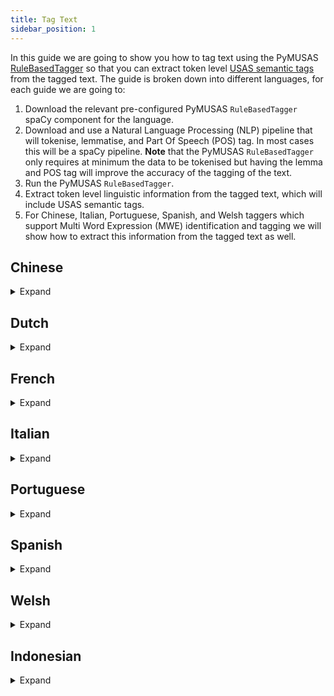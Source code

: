 ```yaml
---
title: Tag Text
sidebar_position: 1
---
```


In this guide we are going to show you how to tag text using the PyMUSAS [RuleBasedTagger](/api/spacy_api/taggers/rule_based#rulebasedtagger) so that you can extract token level [USAS semantic tags](https://ucrel.lancs.ac.uk/usas/) from the tagged text. The guide is broken down into different languages, for each guide we are going to: 

1. Download the relevant pre-configured PyMUSAS `RuleBasedTagger` spaCy component for the language.
2. Download and use a Natural Language Processing (NLP) pipeline that will tokenise, lemmatise, and Part Of Speech (POS) tag. In most cases this will be a spaCy pipeline. **Note** that the PyMUSAS `RuleBasedTagger` only requires at minimum the data to be tokenised but having the lemma and POS tag will improve the accuracy of the tagging of the text.
3. Run the PyMUSAS `RuleBasedTagger`.
4. Extract token level linguistic information from the tagged text, which will include USAS semantic tags.
5. For Chinese, Italian, Portuguese, Spanish, and Welsh taggers which support Multi Word Expression (MWE) identification and tagging we will show how to extract this information from the tagged text as well.


## Chinese
<details>
<summary>Expand</summary>

First download both the [Chinese PyMUSAS `RuleBasedTagger` spaCy component](https://github.com/UCREL/pymusas-models/releases/tag/cmn_dual_upos2usas_contextual-0.3.0) and the [small Chinese spaCy model](https://spacy.io/models/zh):

``` bash
pip install https://github.com/UCREL/pymusas-models/releases/download/cmn_dual_upos2usas_contextual-0.3.0/cmn_dual_upos2usas_contextual-0.3.0-py3-none-any.whl
python -m spacy download zh_core_web_sm
```

Then create the tagger, in a Python script:

:::note
Currently there is no lemmatisation component in the spaCy pipeline for Chinese.
:::

``` python
import spacy

# We exclude the following components as we do not need them. 
nlp = spacy.load('zh_core_web_sm', exclude=['parser', 'ner'])
# Load the Chinese PyMUSAS rule based tagger in a seperate spaCy pipeline
chinese_tagger_pipeline = spacy.load('cmn_dual_upos2usas_contextual')
# Adds the Chinese PyMUSAS rule based tagger to the main spaCy pipeline
nlp.add_pipe('pymusas_rule_based_tagger', source=chinese_tagger_pipeline)
```

The tagger is now setup for tagging text through the spaCy pipeline like so (this example follows on from the last). The example text is taken from the Chinese Wikipedia page on the topic of [`The Nile River`](https://zh.wikipedia.org/wiki/%E5%B0%BC%E7%BD%97%E6%B2%B3):

``` python
text = "尼罗河 是一条流經非洲東部與北部的河流，與中非地區的剛果河、非洲南部的赞比西河以及西非地区的尼日尔河並列非洲最大的四個河流系統。"

output_doc = nlp(text)

print(f'Text\tPOS\tUSAS Tags')
for token in output_doc:
    print(f'{token.text}\t{token.pos_}\t{token._.pymusas_tags}')
```

<details>
<summary>Output:</summary>

``` tsv
Text    POS     USAS Tags
尼罗河     PROPN   ['Z2']
是       VERB    ['A3', 'Z5']
一       NUM     ['N1']
条       NUM     ['G2.1/P1', 'S7.4-', 'A1.7+', 'S8-']
流經      ADJ     ['Z99']
非洲      PROPN   ['Z2']
東部      NOUN    ['Z99']
與北部     PROPN   ['Z99']
的       PART    ['Z5']
河流      NOUN    ['W3/M4', 'N5+']
，       PUNCT   ['PUNCT']
與       VERB    ['Z99']
中非      PROPN   ['Z99']
地區      NOUN    ['Z99']
的       PART    ['Z5']
剛果河     PROPN   ['Z99']
、       PUNCT   ['PUNCT']
非洲      PROPN   ['Z2']
南部      NOUN    ['M6']
的       PART    ['Z5']
赞比西河    NOUN    ['Z99']
以及      CCONJ   ['N5++', 'N5.2+', 'A13.3', 'Z5']
西非      PROPN   ['Z99']
地区      NOUN    ['A1.1.1', 'B3/X1', 'G1.1c', 'W3', 'F4/M7', 'K2', 'M7', 'A4.1', 'N3.6', 'B1', 'T1.1', 'O4.4', 'N5.1-', 'S5+c', 'B3', 'Y1', 'C1/H1@']
的       PART    ['Z5']
尼日尔河    NOUN    ['Z99']
並列      VERB    ['Z99']
非洲      PROPN   ['Z2']
最       ADV     ['A11.1+', 'N5+++', 'N3.2+++', 'A11.1+++', 'N5.1+', 'O2/M4', 'O3']
大       VERB    ['A11.1+', 'N5+++', 'N3.2+++', 'A11.1+++', 'N5.1+', 'O2/M4', 'O3']
的       PART    ['Z5']
四       NUM     ['N1']
個       NUM     ['N1']
河流      NOUN    ['W3/M4', 'N5+']
系統      NOUN    ['Z99']
。       PUNCT   ['PUNCT']
```

</details>

For Chinese the tagger also identifies and tags Multi Word Expressions (MWE), to find these MWE's you can run the following:

``` python
print(f'Text\tPOS\tMWE start and end index\tUSAS Tags')
for token in output_doc:
    start, end = token._.pymusas_mwe_indexes[0]
    if (end - start) > 1:
        print(f'{token.text}\t{token.pos_}\t{(start, end)}\t{token._.pymusas_tags}')
```

Which will output the following:

``` tsv
Text    POS    MWE start and end index    USAS Tags
最       ADV    (28, 30)                   ['A11.1+', 'N5+++', 'N3.2+++', 'A11.1+++', 'N5.1+', 'O2/M4', 'O3']
大       VERB   (28, 30)                   ['A11.1+', 'N5+++', 'N3.2+++', 'A11.1+++', 'N5.1+', 'O2/M4', 'O3']
```


</details>

## Dutch

<details>
<summary>Expand</summary>

First download both the [Dutch PyMUSAS `RuleBasedTagger` spaCy component](https://github.com/UCREL/pymusas-models/releases/tag/nl_single_upos2usas_contextual-0.3.0) and the [small Dutch spaCy model](https://spacy.io/models/nl):

``` bash
pip install https://github.com/UCREL/pymusas-models/releases/download/nl_single_upos2usas_contextual-0.3.0/nl_single_upos2usas_contextual-0.3.0-py3-none-any.whl
python -m spacy download nl_core_news_sm
```

Then create the tagger, in a Python script:

``` python
import spacy

# We exclude the following components as we do not need them. 
nlp = spacy.load('nl_core_news_sm', exclude=['parser', 'ner', 'tagger'])
# Load the Dutch PyMUSAS rule based tagger in a separate spaCy pipeline
dutch_tagger_pipeline = spacy.load('nl_single_upos2usas_contextual')
# Adds the Dutch PyMUSAS rule based tagger to the main spaCy pipeline
nlp.add_pipe('pymusas_rule_based_tagger', source=dutch_tagger_pipeline)
```

The tagger is now setup for tagging text through the spaCy pipeline like so (this example follows on from the last). The example text is taken from the Dutch Wikipedia page on the topic of [`The Nile River`](https://nl.wikipedia.org/wiki/Nijl):

``` python
text = "De Nijl is met een lengte van 5499 tot 6695 km de langste of de op een na langste rivier van de wereld."

output_doc = nlp(text)

print(f'Text\tLemma\tPOS\tUSAS Tags')
for token in output_doc:
    print(f'{token.text}\t{token.lemma_}\t{token.pos_}\t{token._.pymusas_tags}')
```

<details>

<summary>Output:</summary>

``` tsv
Text    Lemma   POS     USAS Tags
De      de      DET     ['Z5']
Nijl    nijl    PROPN   ['Z99']
is      is      AUX     ['Z99']
met     met     ADP     ['Z5']
een     een     DET     ['Z5']
lengte  lengte  NOUN    ['N3.7', 'T1.3', 'M4']
van     van     ADP     ['Z5']
5499    5499    NUM     ['N1']
tot     tot     ADP     ['Z99']
6695    6695    NUM     ['N1']
km      km      SYM     ['Z99']
de      de      DET     ['Z5']
langste lang    ADJ     ['N3.7+', 'T1.3+', 'N3.3+', 'N3.2+', 'X7+']
of      of      CCONJ   ['Z5']
de      de      DET     ['Z5']
op      op      ADP     ['A5.1+', 'G2.2+', 'A1.1.1', 'M6', 'Z5']
een     e       NUM     ['N1', 'T3', 'T1.2', 'Z8']
na      na      ADP     ['N4', 'Z5']
langste lang    ADJ     ['N3.7+', 'T1.3+', 'N3.3+', 'N3.2+', 'X7+']
rivier  rivier  NOUN    ['W3/M4', 'N5+']
van     van     ADP     ['Z5']
de      de      DET     ['Z5']
wereld  wereld  NOUN    ['W1', 'S5+c', 'A4.1', 'N5+']
.       .       PUNCT   ['PUNCT']
```
</details>

</details>

## French

<details>
<summary>Expand</summary>

First download both the [French PyMUSAS `RuleBasedTagger` spaCy component](https://github.com/UCREL/pymusas-models/releases/tag/fr_single_upos2usas_contextual-0.3.0) and the [small French spaCy model](https://spacy.io/models/fr):

``` bash
pip install https://github.com/UCREL/pymusas-models/releases/download/fr_single_upos2usas_contextual-0.3.0/fr_single_upos2usas_contextual-0.3.0-py3-none-any.whl
python -m spacy download fr_core_news_sm
```

Then create the tagger, in a Python script:

``` python
import spacy

# We exclude the following components as we do not need them. 
nlp = spacy.load('fr_core_news_sm', exclude=['parser', 'ner'])
# Load the French PyMUSAS rule based tagger in a separate spaCy pipeline
french_tagger_pipeline = spacy.load('fr_single_upos2usas_contextual')
# Adds the French PyMUSAS rule based tagger to the main spaCy pipeline
nlp.add_pipe('pymusas_rule_based_tagger', source=french_tagger_pipeline)
```

The tagger is now setup for tagging text through the spaCy pipeline like so (this example follows on from the last). The example text is taken from the French Wikipedia page on the topic of [`The Nile River`](https://fr.wikipedia.org/wiki/Nil):

``` python
text = "Le Nil est un fleuve d'Afrique. Avec une longueur d'environ 6 700 km, c'est avec le fleuve Amazone, le plus long fleuve du monde."

output_doc = nlp(text)

print(f'Text\tLemma\tPOS\tUSAS Tags')
for token in output_doc:
    print(f'{token.text}\t{token.lemma_}\t{token.pos_}\t{token._.pymusas_tags}')
```

<details>

<summary>Output:</summary>

``` tsv
Text      Lemma     POS       USAS Tags
Le        le        DET       ['Z5']
Nil       Nil       PROPN     ['Z99']
est       être      AUX       ['M6']
un        un        DET       ['Z5']
fleuve    fleuve    NOUN      ['W3/M4', 'N5+']
d'        de        ADP       ['Z5']
Afrique   Afrique   PROPN     ['Z99']
.         .         PUNCT     ['PUNCT']
Avec      avec      ADP       ['Z5']
une       un        DET       ['Z5']
longueur  longueur  NOUN      ['N3.7', 'T1.3', 'M4']
d'        de        ADP       ['Z5']
environ   environ   ADV       ['Z5']
6         6         DET       ['Z99']
700       700       NUM       ['N1']
km        kilomètre NOUN      ['N3.3', 'N3.7']
,         ,         PUNCT     ['PUNCT']
c'        ce        PRON      ['Z8']
est       être      VERB      ['M6']
avec      avec      ADP       ['Z5']
le        le        DET       ['Z5']
fleuve    fleuve    NOUN      ['W3/M4', 'N5+']
Amazone   amazone   NOUN      ['Z99']
,         ,         PUNCT     ['PUNCT']
le        le        DET       ['Z5']
plus      plus      ADV       ['Z5']
long      long      ADJ       ['Z99']
fleuve    fleuve    NOUN      ['W3/M4', 'N5+']
du        de        ADP       ['Z5']
monde     monde     NOUN      ['Z99']
.         .         PUNCT     ['PUNCT']
```

</details>

</details>

## Italian

<details>
<summary>Expand</summary>

First download both the [Italian PyMUSAS `RuleBasedTagger` spaCy component](https://github.com/UCREL/pymusas-models/releases/tag/it_dual_upos2usas_contextual-0.3.0) and the [small Italian spaCy model](https://spacy.io/models/it):

``` bash
pip install https://github.com/UCREL/pymusas-models/releases/download/it_dual_upos2usas_contextual-0.3.0/it_dual_upos2usas_contextual-0.3.0-py3-none-any.whl
python -m spacy download it_core_news_sm
```

Then create the tagger, in a Python script:

``` python
import spacy

# We exclude the following components as we do not need them. 
nlp = spacy.load('it_core_news_sm', exclude=['parser', 'ner', 'tagger'])
# Load the Italian PyMUSAS rule based tagger in a separate spaCy pipeline
italian_tagger_pipeline = spacy.load('it_dual_upos2usas_contextual')
# Adds the Italian PyMUSAS rule based tagger to the main spaCy pipeline
nlp.add_pipe('pymusas_rule_based_tagger', source=italian_tagger_pipeline)
```

The tagger is now setup for tagging text through the spaCy pipeline like so (this example follows on from the last). The example text is taken from the Italian Wikipedia page on the topic of [`The Nile River`](https://it.wikipedia.org/wiki/Nilo):

``` python
text = "Il Nilo è un fiume africano lungo 6.852 km che attraversa otto stati dell'Africa. Tradizionalmente considerato il fiume più lungo del mondo, contende il primato della lunghezza al Rio delle Amazzoni."

output_doc = nlp(text)

print(f'Text\tLemma\tPOS\tUSAS Tags')
for token in output_doc:
    print(f'{token.text}\t{token.lemma_}\t{token.pos_}\t{token._.pymusas_tags}')
```

<details>

<summary>Output:</summary>

``` tsv
Text              Lemma             POS     USAS Tags
Il                il                DET     ['Z5']
Nilo              nilo              PROPN   ['Z99']
è                 essere            AUX     ['A5.1', 'S7.1++', 'X3.2', 'Q2.2', 'A8', 'N3.1%']
un                uno               DET     ['Z5']
fiume             fiume             NOUN    ['W3']
africano          africano          ADJ     ['Z2']
lungo             lungo             ADP     ['Z5']
6.852             6.852             NUM     ['N1']
km                km                NOUN    ['N3.3']
che               che               PRON    ['Z8']
attraversa        attraversare      VERB    ['M1', 'M6', 'S8-', 'A1.8+', 'A6.3+', 'F4/L2', 'O4.4', 'Q1.2', 'E3-', 'S1.1.1', 'S9@']
otto              otto              NUM     ['N1']
stati             stato             NOUN    ['G2.1/H1', 'B2', 'A3']
dell'             dell'             ADP     ['Z99']
Africa            Africa            PROPN   ['Z2']
.                 .                 PUNCT   ['PUNCT']
Tradizionalmente  tradizionalmente  ADV     ['Z99']
considerato       considerare       VERB    ['A5.1', 'N2', 'A11.1+', 'Q2.2', 'S1.1.1', 'Q1.3', 'S9%', 'X2.1', 'X2.4', 'X6']
il                il                DET     ['Z5']
fiume             fiume             NOUN    ['W3']
più               molto             ADV     ['N3.3+', 'A13.3']
lungo             lungo             ADJ     ['N3.3+', 'A13.3']
del               del               ADP     ['Z5']
mondo             mondo             NOUN    ['W1']
,                 ,                 PUNCT   ['PUNCT']
contende          contendere        VERB    ['S7.3']
il                il                DET     ['Z5']
primato           primato           NOUN    ['A5.1+++', 'A11.1+']
della             della             ADP     ['Z99']
lunghezza         lunghezza         NOUN    ['N3.7', 'T1.3', 'M4']
al                al                ADP     ['Z5']
Rio               Rio               PROPN   ['Z2']
delle             della             ADP     ['Z5']
Amazzoni          amazzoni          PROPN   ['Z99']
.                 .                 PUNCT   ['PUNCT']
```

</details>

For Italian the tagger also identifies and tags Multi Word Expressions (MWE), to find these MWE's you can run the following:

``` python
print(f'Text\tPOS\tMWE start and end index\tUSAS Tags')

for token in output_doc:
    start, end = token._.pymusas_mwe_indexes[0]
    if (end - start) > 1:
        print(f'{token.text}\t{token.pos_}\t{(start, end)}\t{token._.pymusas_tags}')
```

Which will output the following:

``` tsv
Text    POS     MWE start and end index    USAS Tags
più     ADV     (20, 22)                   ['N3.3+', 'A13.3']
lungo   ADJ     (20, 22)                   ['N3.3+', 'A13.3']
```

</details>

## Portuguese

<details>
<summary>Expand</summary>

First download both the [Portuguese PyMUSAS `RuleBasedTagger` spaCy component](https://github.com/UCREL/pymusas-models/releases/tag/pt_dual_upos2usas_contextual-0.3.0) and the [small Portuguese spaCy model](https://spacy.io/models/pt):

``` bash
pip install https://github.com/UCREL/pymusas-models/releases/download/pt_dual_upos2usas_contextual-0.3.0/pt_dual_upos2usas_contextual-0.3.0-py3-none-any.whl
python -m spacy download pt_core_news_sm
```

Then create the tagger, in a Python script:

``` python
import spacy

# We exclude the following components as we do not need them. 
nlp = spacy.load('pt_core_news_sm', exclude=['parser', 'ner'])
# Load the Portuguese PyMUSAS rule based tagger in a separate spaCy pipeline
portuguese_tagger_pipeline = spacy.load('pt_dual_upos2usas_contextual')
# Adds the Portuguese PyMUSAS rule based tagger to the main spaCy pipeline
nlp.add_pipe('pymusas_rule_based_tagger', source=portuguese_tagger_pipeline)
```

The tagger is now setup for tagging text through the spaCy pipeline like so (this example follows on from the last). The example text is taken from the Portuguese Wikipedia page on the topic of [`The Nile River`](https://pt.wikipedia.org/wiki/Rio_Nilo):

``` python
text = "Todos estes estudos levam a que o comprimento de ambos os rios permaneça em aberto, continuando por isso o debate e como tal, continuando-se a considerar o Nilo como o rio mais longo."

output_doc = nlp(text)

print(f'Text\tLemma\tPOS\tUSAS Tags')
for token in output_doc:
    print(f'{token.text}\t{token.lemma_}\t{token.pos_}\t{token._.pymusas_tags}')
```

<details>

<summary>Output:</summary>

``` tsv
Text            Lemma           POS     USAS Tags
Todos           Todos           DET     ['Z8/N5.1+c']
estes           este            DET     ['Z5', 'Z8']
estudos         estudo          NOUN    ['P1', 'X2.4', 'H2', 'Q1.2', 'C1']
levam           levar           VERB    ['A9+', 'T1.3', 'C1', 'A1.1.1', 'M2', 'S7.1-', 'A2.1+', 'X2.4', 'S6+', 'S7.4+', 'N3', 'A2.1+', 'P1', 'M1', 'X2.5+', 'F1@', 'F2@', 'Q1.2@', 'B3@']
a               o               SCONJ   ['M6', 'Z5']
que             que             SCONJ   ['A13.3', 'A6.1+', 'Z5', 'Z8']
o               o               DET     ['Z5']
comprimento     comprimento     NOUN    ['N3.7', 'T1.3', 'M4']
de              de              ADP     ['Z5']
ambos           ambos           DET     ['N5']
os              o               DET     ['Z5']
rios            rio             NOUN    ['W3/M4', 'N5+']
permaneça       permanecer      VERB    ['T2++', 'M8', 'N5.2+']
em              em              SCONJ   ['A5.1+', 'G2.2+', 'A1.1.1', 'M6', 'O4.2+', 'Z5']
aberto          aberto          VERB    ['A10+', 'T2+']
,               ,               PUNCT   ['PUNCT']
continuando     continuar       VERB    ['Z99']
por             por             ADP     ['N4', 'Z5', 'T1.2']
isso            isso            PRON    ['N4', 'Z5', 'T1.2']
o               o               DET     ['Z5']
debate          debater         NOUN    ['Q2.1', 'Q2.1/A6.1-', 'Q2.1/E3-', 'Q2.2']
e               e               CCONJ   ['Z5']
como            comer           ADP     ['Z5']
tal             tal             PRON    ['Z5']
,               ,               PUNCT   ['PUNCT']
continuando-se  continuando-se  VERB    ['Z99']
a               o               SCONJ   ['M6', 'Z5']
considerar      considerar      VERB    ['Z99']
o               o               DET     ['Z5']
Nilo            Nilo            PROPN   ['Z2']
como            comer           ADP     ['Z5']
o               o               DET     ['Z5']
rio             rir             NOUN    ['W3/M4', 'N5+']
mais            mais            ADV     ['T1.3++', 'N3.7++', 'N3.3++', 'N3.2++']
longo           longo           ADJ     ['T1.3++', 'N3.7++', 'N3.3++', 'N3.2++']
.               .               PUNCT   ['PUNCT']
```
</details>

For Portuguese the tagger also identifies and tags Multi Word Expressions (MWE), to find these MWE's you can run the following:

``` python
print(f'Text\tPOS\tMWE start and end index\tUSAS Tags')

for token in output_doc:
    start, end = token._.pymusas_mwe_indexes[0]
    if (end - start) > 1:
        print(f'{token.text}\t{token.pos_}\t{(start, end)}\t{token._.pymusas_tags}')
```

Which will output the following:

``` tsv
Text    POS     MWE start and end index    USAS Tags
por     ADP     (17, 19)                   ['N4', 'Z5', 'T1.2']
isso    PRON    (17, 19)                   ['N4', 'Z5', 'T1.2']
mais    ADV     (33, 35)                   ['T1.3++', 'N3.7++', 'N3.3++', 'N3.2++']
longo   ADJ     (33, 35)                   ['T1.3++', 'N3.7++', 'N3.3++', 'N3.2++']
```


</details>

## Spanish

<details>
<summary>Expand</summary>

First download both the [Spanish PyMUSAS `RuleBasedTagger` spaCy component](https://github.com/UCREL/pymusas-models/releases/tag/es_dual_upos2usas_contextual-0.3.0) and the [small Spanish spaCy model](https://spacy.io/models/es):

``` bash
pip install https://github.com/UCREL/pymusas-models/releases/download/es_dual_upos2usas_contextual-0.3.0/es_dual_upos2usas_contextual-0.3.0-py3-none-any.whl
python -m spacy download es_core_news_sm
```

Then create the tagger, in a Python script:

``` python
import spacy

# We exclude the following components as we do not need them. 
nlp = spacy.load('es_core_news_sm', exclude=['parser', 'ner'])
# Load the Spanish PyMUSAS rule based tagger in a separate spaCy pipeline
spanish_tagger_pipeline = spacy.load('es_dual_upos2usas_contextual')
# Adds the Spanish PyMUSAS rule based tagger to the main spaCy pipeline
nlp.add_pipe('pymusas_rule_based_tagger', source=spanish_tagger_pipeline)
```

The tagger is now setup for tagging text through the spaCy pipeline like so (this example follows on from the last). The example text is taken from the Spanish Wikipedia page on the topic of [`Países Bajos`](https://es.wikipedia.org/wiki/Pa%C3%ADses_Bajos):

``` python
text = "Los Países Bajos son un país soberano ubicado al noreste de la Europa continental y el país constituyente más grande de los cuatro que, junto con las islas de Aruba, Curazao y San Martín, forman el Reino de los Países Bajos."

output_doc = nlp(text)

print(f'Text\tLemma\tPOS\tUSAS Tags')
for token in output_doc:
    print(f'{token.text}\t{token.lemma_}\t{token.pos_}\t{token._.pymusas_tags}')
```

<details>

<summary>Output:</summary>

``` tsv
Text            Lemma           POS     USAS Tags
Los             el              DET     ['Z5']
Países          Países          PROPN   ['Z2']
Bajos           Bajos           PROPN   ['Z2']
son             ser             AUX     ['A3+', 'L1', 'Z5']
un              uno             DET     ['Z5', 'N1']
país            país            NOUN    ['G1.1c', 'W3', 'M7']
soberano        soberano        ADJ     ['Z99']
ubicado         ubicado         ADJ     ['Z99']
al              al              ADP     ['Z5']
noreste         noreste         NOUN    ['Z99']
de              de              ADP     ['Z5']
la              el              DET     ['Z5']
Europa          Europa          PROPN   ['Z2', 'S7', 'M7']
continental     continental     ADJ     ['Z99']
y               y               CCONJ   ['Z5', 'A1.8+']
el              el              DET     ['Z5']
país            país            NOUN    ['G1.1c', 'W3', 'M7']
constituyente   constituyente   ADJ     ['Z99']
más             más             ADV     ['A13.3', 'N6++', 'Z5']
grande          grande          ADJ     ['N3.1+/A6.1+/A13.2+', 'A5']
de              de              ADP     ['Z5']
los             el              DET     ['Z5']
cuatro          cuatro          NUM     ['N1']
que             que             PRON    ['Z5', 'Z8']
,               ,               PUNCT   ['PUNCT']
junto           junto           ADJ     ['A2.2', 'S5+', 'A1.8+']
con             con             ADP     ['Z5', 'A4.1']
las             el              DET     ['Z5']
islas           isla            NOUN    ['W3M7']
de              de              ADP     ['Z5']
Aruba           Aruba           PROPN   ['Z99']
,               ,               PUNCT   ['PUNCT']
Curazao         Curazao         PROPN   ['Z99']
y               y               CCONJ   ['Z5', 'A1.8+']
San             San             PROPN   ['S9', 'S2', 'A4.1']
Martín          Martín          PROPN   ['Z1', 'S2']
,               ,               PUNCT   ['PUNCT']
forman          formar          VERB    ['T2+', 'A2.1+', 'A1.8+', 'A3+', 'A1.1.1']
el              el              DET     ['Z5']
Reino           Reino           PROPN   ['M7']
de              de              ADP     ['Z5']
los             el              DET     ['Z5']
Países          Países          PROPN   ['Z2']
Bajos           Bajos           PROPN   ['Z2']
.               .               PUNCT   ['PUNCT']
```
</details>



For Spainsh the tagger also identifies and tags Multi Word Expressions (MWE), to find these MWE's you can run the following:

``` python
print(f'Text\tPOS\tMWE start and end index\tUSAS Tags')

for token in output_doc:
    start, end = token._.pymusas_mwe_indexes[0]
    if (end - start) > 1:
        print(f'{token.text}\t{token.pos_}\t{(start, end)}\t{token._.pymusas_tags}')
```

Which will output the following:

``` tsv
Text    POS     MWE start and end index    USAS Tags
Países  PROPN   (1, 3)                     ['Z2']
Bajos   PROPN   (1, 3)                     ['Z2']
Países  PROPN   (42, 44)                   ['Z2']
Bajos   PROPN   (42, 44)                   ['Z2']
```

</details>


## Welsh
<details>
<summary>Expand</summary>

In this example we will not be using spaCy for tokenisation, lemmatisation, and POS tagging, as we will be using the [CyTag toolkit](https://github.com/UCREL/CyTag) that has been wrapped in a docker container. Therefore, first you will need to [install docker](https://docs.docker.com/get-docker/).

We assume that you would like to tag the following text, of which this text is stored in the file named `welsh_text_example.txt`. The example text is taken from the Welsh Wikipedia page on the topic of [`Bank` as a financial institution.](https://cy.wikipedia.org/wiki/Banc) With an additional random sentence at the end to demonstrate the Multi Word Expression (MWE) identification and tagging attributes of the tagger.

``` txt title="welsh_text_example.txt"
Sefydliad cyllidol yw bancwr neu fanc sy'n actio fel asiant talu ar gyfer cwsmeriaid, ac yn rhoi benthyg ac yn benthyg arian. Yn rhai gwledydd, megis yr Almaen a Siapan, mae banciau'n brif berchenogion corfforaethau diwydiannol, tra mewn gwledydd eraill, megis yr Unol Daleithiau, mae banciau'n cael eu gwahardd rhag bod yn berchen ar gwmniau sydd ddim yn rhai cyllidol. Adran Iechyd Cymru.
```

First we will need to run the CyTag toolkit, more specifically we will run version 1 of the toolkit as we have a mapping from the POS tags produced in version 1 (the [basic CorCencC POS tagset](https://cytag.corcencc.org/tagset?lang=en)) to the POS tags that the USAS lexicon uses (the USAS core POS tagset) within the pre-configured Welsh PyMUSAS `RuleBasedTagger` tagger.

``` bash
cat welsh_text_example.txt | docker run -i --rm ghcr.io/ucrel/cytag:1.0.4 > welsh_text_example.tsv
```

We now have a `tsv` version of the file that has been tokenised, lemmatised, and POS tagged. The `welsh_text_example.tsv` file should contain the following (I have added column headers here to explain what each column represents, these headers should not be in your file, also note that the "Mutation" column is optional):

<details>
<summary>welsh_text_example.tsv:</summary>

``` tsv title="welsh_text_example.tsv"
Line Number	Token	Sentence Index, Token Index	Lemma	Basic POS	Enriched POS	Mutation
1	Sefydliad	1,1	sefydliad	E	Egu	
2	cyllidol	1,2	cyllidol	Ans	Anscadu	
3	yw	1,3	bod	B	Bpres3u	
4	bancwr	1,4	bancwr	E	Egu	
5	neu	1,5	neu	Cys	Cyscyd	
6	fanc	1,6	banc	E	Egu	+sm
7	sy	1,7	bod	B	Bpres3perth	
8	'n	1,8	yn	U	Uberf	
9	actio	1,9	actio	B	Be	
10	fel	1,10	fel	Cys	Cyscyd	
11	asiant	1,11	asiant | asio	E | B	Egu | Bpres3ll	
12	talu	1,12	talu	B	Be	
13	ar	1,13	ar	Ar	Arsym	
14	gyfer	1,14	cyfer	E	Egu	+sm
15	cwsmeriaid	1,15	cwsmer	E	Egll	
16	,	1,16	,	Atd	Atdcan	
17	ac	1,17	a	Cys	Cyscyd	
18	yn	1,18	yn	U	Uberf	
19	rhoi	1,19	rhoi	B	Be	
20	benthyg	1,20	benthyg	E	Egu	
21	ac	1,21	a	Cys	Cyscyd	
22	yn	1,22	yn	U	Uberf	
23	benthyg	1,23	benthyg	B	Be	
24	arian	1,24	arian	E	Egu	
25	.	1,25	.	Atd	Atdt	
26	Yn	2,1	yn	Ar	Arsym	
27	rhai	2,2	rhai	unk	unk	
28	gwledydd	2,3	gwlad	E	Ebll	
29	,	2,4	,	Atd	Atdcan	
30	megis	2,5	megis	Cys	Cyscyd	
31	yr	2,6	y	YFB	YFB	
32	Almaen	2,7	Almaen	E	Epb	
33	a	2,8	a	Cys	Cyscyd	
34	Siapan	2,9	Siapan	E	Epb	
35	,	2,10	,	Atd	Atdcan	
36	mae	2,11	bod	B	Bpres3u	
37	banciau	2,12	banc	E	Egll	
38	'n	2,13	yn	U	Utra	
39	brif	2,14	brif	unk	unk	
40	berchenogion	2,15	berchenogion	unk	unk	
41	corfforaethau	2,16	corfforaeth	E	Ebll	
42	diwydiannol	2,17	diwydiannol	Ans	Anscadu	
43	,	2,18	,	Atd	Atdcan	
44	tra	2,19	tra	Cys	Cyscyd	
45	mewn	2,20	mewn	Ar	Arsym	
46	gwledydd	2,21	gwlad	E	Ebll	
47	eraill	2,22	arall	Ans	Anscadu	
48	,	2,23	,	Atd	Atdcan	
49	megis	2,24	megis	Cys	Cyscyd	
50	yr	2,25	y	YFB	YFB	
51	Unol	2,26	unol	Ans	Anscadu	
52	Daleithiau	2,27	Daleithiau	E	Ep	
53	,	2,28	,	Atd	Atdcan	
54	mae	2,29	bod	B	Bpres3u	
55	banciau	2,30	banc	E	Egll	
56	'n	2,31	yn	U	Uberf	
57	cael	2,32	cael	B	Be	
58	eu	2,33	eu	Rha	Rhadib3ll	
59	gwahardd	2,34	gwahardd	B	Be	
60	rhag	2,35	rhag	Ar	Arsym	
61	bod	2,36	bod	B	Be	
62	yn	2,37	yn	U	Utra	
63	berchen	2,38	perchen	E	Egu	+sm
64	ar	2,39	ar	Ar	Arsym	
65	gwmniau	2,40	gwmniau	unk	unk	
66	sydd	2,41	bod	B	Bpres3perth	
67	ddim	2,42	dim	E	Egu	+sm
68	yn	2,43	yn	U	Utra	
69	rhai	2,44	rhai	unk	unk	
70	cyllidol	2,45	cyllidol	Ans	Anscadu	
71	.	2,46	.	Atd	Atdt	
72	Adran	3,1	adran	E	Ebu	
73	Iechyd	3,2	iechyd	E	Egu	
74	Cymru	3,3	Cymru	E	Epb	
75	.	3,4	.	Atd	Atdt
```

</details>

Now we have the token, lemma, and POS tag information we can run the [Welsh PyMUSAS `RuleBasedTagger`](https://github.com/UCREL/pymusas-models/releases/tag/cy_dual_basiccorcencc2usas_contextual-0.3.0), so first we will download it:

``` bash
pip install https://github.com/UCREL/pymusas-models/releases/download/cy_dual_basiccorcencc2usas_contextual-0.3.0/cy_dual_basiccorcencc2usas_contextual-0.3.0-py3-none-any.whl
```

Now we can run the tagger over the `tsv` data using the following Python script:

``` python
from pathlib import Path
from typing import List

import spacy
from spacy.tokens import Doc
from spacy.vocab import Vocab

# Load the Welsh PyMUSAS rule based tagger
nlp = spacy.load("cy_dual_basiccorcencc2usas_contextual")

tokens: List[str] = []
spaces: List[bool] = []
basic_pos_tags: List[str] = []
lemmas: List[str] = []

welsh_tagged_file = Path(Path.cwd(), 'welsh_text_example.tsv').resolve()

print('Text\tLemma\tPOS\tUSAS Tags')
with welsh_tagged_file.open('r', encoding='utf-8') as welsh_tagged_data:
    for line in welsh_tagged_data:
        line = line.strip()
        if line:
            line_tags = line.split('\t')
            tokens.append(line_tags[1])
            lemmas.append(line_tags[3])
            basic_pos_tags.append(line_tags[4])
            spaces.append(True)


# As the tagger is a spaCy component that expects tokens, pos, and lemma
# we need to create a spaCy Doc object that will contain this information
doc = Doc(Vocab(), words=tokens, tags=basic_pos_tags, lemmas=lemmas)
output_doc = nlp(doc)

print(f'Text\tLemma\tPOS\tUSAS Tags')
for token in output_doc:
    print(f'{token.text}\t{token.lemma_}\t{token.tag_}\t{token._.pymusas_tags}')
```

<details>
<summary>Output:</summary>

``` tsv
Text            Lemma           POS     USAS Tags
Sefydliad       sefydliad       E       ['S5+c', 'S7.1+', 'H1c', 'S1.1.1', 'T2+']
cyllidol        cyllidol        Ans     ['I1']
yw              bod             B       ['A3+', 'Z5']
bancwr          bancwr          E       ['Z99']
neu             neu             Cys     ['Z5']
fanc            banc            E       ['I1.1', 'X2.6+', 'M1']
sy              bod             B       ['A3+', 'Z5']
'n              yn              U       ['Z5']
actio           actio           B       ['A1.1.1', 'T1.1.2', 'A8', 'K4']
fel             fel             Cys     ['Z5']
asiant          asiant | asio   E | B   ['I2.1/S2mf', 'G3/S2mf', 'K4/S2mf']
talu            talu            B       ['I1.2', 'A9-', 'I1.1/I3.1']
ar              ar              Ar      ['Z5']
gyfer           cyfer           E       ['M6', 'Q2.2', 'Q2.2', 'S7.1+', 'X4.2', 'K4']
cwsmeriaid      cwsmer          E       ['I2.2/S2mf']
,               ,               Atd     ['PUNCT']
ac              a               Cys     ['Z5']
yn              yn              U       ['Z5']
rhoi            rhoi            B       ['A9-', 'A1.1.1']
benthyg         benthyg         E       ['A9-']
ac              a               Cys     ['Z5']
yn              yn              U       ['Z5']
benthyg         benthyg         B       ['A9-']
arian           arian           E       ['I1']
.               .               Atd     ['PUNCT']
Yn              yn              Ar      ['Z5']
rhai            rhai            unk     ['A13.5']
gwledydd        gwlad           E       ['M7']
,               ,               Atd     ['PUNCT']
megis           megis           Cys     ['Z5']
yr              y               YFB     ['Z5']
Almaen          Almaen          E       ['Z2']
a               a               Cys     ['Z5']
Siapan          Siapan          E       ['Z2']
,               ,               Atd     ['PUNCT']
mae             bod             B       ['A3+', 'Z5']
banciau         banc            E       ['I1.1', 'X2.6+', 'M1']
'n              yn              U       ['Z5']
brif            brif            unk     ['Z99']
berchenogion    berchenogion    unk     ['Z99']
corfforaethau   corfforaeth     E       ['I2.1/S5c', 'G1.1c']
diwydiannol     diwydiannol     Ans     ['I4']
,               ,               Atd     ['PUNCT']
tra             tra             Cys     ['Z5']
mewn            mewn            Ar      ['Z5']
gwledydd        gwlad           E       ['M7']
eraill          arall           Ans     ['A6.1-/Z8']
,               ,               Atd     ['PUNCT']
megis           megis           Cys     ['Z5']
yr              y               YFB     ['Z5']
Unol            unol            Ans     ['S5+', 'A1.1.1']
Daleithiau      Daleithiau      E       ['Z99']
,               ,               Atd     ['PUNCT']
mae             bod             B       ['A3+', 'Z5']
banciau         banc            E       ['I1.1', 'X2.6+', 'M1']
'n              yn              U       ['Z5']
cael            cael            B       ['A9+', 'Z5', 'X9.2+', 'A2.1+', 'A2.2', 'M1', 'M2', 'X2.5+', 'E4.1-']
eu              eu              Rha     ['Z8']
gwahardd        gwahardd        B       ['S7.4-']
rhag            rhag            Ar      ['Z5']
bod             bod             B       ['A3+', 'Z5']
yn              yn              U       ['Z5']
berchen         perchen         E       ['A9+/S2mf']
ar              ar              Ar      ['Z5']
gwmniau         gwmniau         unk     ['Z99']
sydd            bod             B       ['A3+', 'Z5']
ddim            dim             E       ['Z6/Z8']
yn              yn              U       ['Z5']
rhai            rhai            unk     ['A13.5']
cyllidol        cyllidol        Ans     ['I1']
.               .               Atd     ['PUNCT']
Adran           adran           E       ['G1.1']
Iechyd          iechyd          E       ['G1.1']
Cymru           Cymru           E       ['Z2', 'Z1mf']
.               .               Atd     ['PUNCT']
```

</details>

For Welsh the tagger also identifies and tags Multi Word Expressions (MWE), to find these MWE's you can run the following:

``` python
print(f'Text\tPOS\tMWE start and end index\tUSAS Tags')
for token in output_doc:
    start, end = token._.pymusas_mwe_indexes[0]
    if (end - start) > 1:
        print(f'{token.text}\t{token.tag_}\t{(start, end)}\t{token._.pymusas_tags}')
```

Which will output the following:

``` tsv
Text    POS     MWE start and end index    USAS Tags
Adran   E       (71, 73)                   ['G1.1']
Iechyd  E       (71, 73)                   ['G1.1']
```

</details>

## Indonesian
<details>
<summary>Expand</summary>

In this example we will not be using spaCy for tokenisation, lemmatisation, and POS tagging, as we will be using the [Indonesian TreeTagger](https://github.com/UCREL/Indonesian-TreeTagger-Docker-Build) that has been wrapped in a docker container. Therefore, first you will need to [install docker](https://docs.docker.com/get-docker/). After installing docker you will need to build the Indonesian TreeTagger docker container locally, of which by doing this you agree to the [TreeTagger license](https://www.cis.uni-muenchen.de/~schmid/tools/TreeTagger/Tagger-Licence) (this license stops you from re-distributing the TreeTagger code, therefore please do not upload your built docker container to a registry like [Docker Hub](https://hub.docker.com/)), like so (docker container size roughly 139MB):

``` bash
docker build -t indonesian-treetagger:1.0.0 https://github.com/UCREL/Indonesian-TreeTagger-Docker-Build.git#main
```

We assume that you would like to tag the following text, of which this text is stored in the file named `indonesian_text_example.txt`. The example text is taken from the Indonesian Wikipedia page on the topic of [`Bank` as a financial institution.](https://id.wikipedia.org/wiki/Bank)

``` txt title="indonesian_text_example.txt"
Bank adalah sebuah lembaga keuangan intermediasi yang umumnya didirikan dengan kewenangan untuk menerima simpanan uang, meminjamkan uang, dan menerbitkan surat sanggup bayar.
```

First we will need to run the Indonesian TreeTagger:

``` bash
cat indonesian_text_example.txt | docker run -i --rm indonesian-treetagger:1.0.0 > indonesian_text_example.tsv
```

We now have a `tsv` version of the file that has been tokenised, lemmatised, and POS tagged. The `indonesian_text_example.tsv` file should contain the following (I have added column headers here to explain what each column represents, these headers should not be in your file):

:::note
The POS tagset for Indonesian is not the USAS core or [UPOS](https://universaldependencies.org/u/pos/) tagset, but rather the [UI tagset](https://drive.google.com/file/d/1Pnhj2vVEEP5eIc655Af-WPDXxthyZdwb/view).
:::

<details>
<summary>indonesian_text_example.tsv:</summary>

``` tsv title="indonesian_text_example.tsv"
Token	POS	Lemma
Bank	NNP	bank
adalah	VB	adalah
sebuah	NND	sebuah
lembaga keuangan	NN	lembaga
intermediasi	NN	intermediasi
yang	SC	yang
umumnya	NN	umumnya
didirikan	VB	diri
dengan	IN	dengan
kewenangan	NN	wenang
untuk	SC	untuk
menerima	VB	terima
simpanan	NN	simpan
uang	NN	uang
,	Z	,
meminjamkan	VB	pinjam
uang	NN	uang
,	Z	,
dan	CC	dan
menerbitkan	VB	terbit
surat	NN	surat
sanggup	VB	sanggup
bayar	VB	bayar
.	Z	.
```

</details>

Now we have the token, lemma, and POS tag information we can run the [Indonsian PyMUSAS `RuleBasedTagger`](https://github.com/UCREL/pymusas-models/releases/tag/id_single_none_contextual-0.3.0), so first we will download it:

``` bash
pip install https://github.com/UCREL/pymusas-models/releases/download/id_single_none_contextual-0.3.0/id_single_none_contextual-0.3.0-py3-none-any.whl
```

Now we can run the tagger over the `tsv` data using the following Python script:

``` python
from pathlib import Path
from typing import List

import spacy
from spacy.tokens import Doc
from spacy.vocab import Vocab

# Load the Indonesian PyMUSAS rule based tagger
nlp = spacy.load("id_single_none_contextual")

tokens: List[str] = []
spaces: List[bool] = []
pos_tags: List[str] = []
lemmas: List[str] = []

indonesian_tagged_file = Path(Path.cwd(), 'indonesian_text_example.tsv').resolve()

print('Text\tLemma\tPOS\tUSAS Tags')
with indonesian_tagged_file.open('r', encoding='utf-8') as indonesian_tagged_data:
    for line in indonesian_tagged_data:
        line = line.strip()
        if line:
            line_tags = line.split('\t')
            tokens.append(line_tags[0])
            lemmas.append(line_tags[2])
            pos_tags.append(line_tags[1])
            spaces.append(True)


# As the tagger is a spaCy component that expects tokens, pos, and lemma
# we need to create a spaCy Doc object that will contain this information
doc = Doc(Vocab(), words=tokens, tags=pos_tags, lemmas=lemmas)
output_doc = nlp(doc)

print(f'Text\tLemma\tPOS\tUSAS Tags')
for token in output_doc:
    print(f'{token.text}\t{token.lemma_}\t{token.tag_}\t{token._.pymusas_tags}')
```

<details>
<summary>Output:</summary>

``` tsv
Text                Lemma               POS     USAS Tags
Bank                bank                NNP     ['Z99']
adalah              adalah              VB      ['Z99']
sebuah              sebuah              NND     ['Z99']
lembaga keuangan    lembaga             NN      ['Z99']
intermediasi        intermediasi        NN      ['Z99']
yang                yang                SC      ['Z5']
umumnya             umumnya             NN      ['Z99']
didirikan           diri                VB      ['Z99']
dengan              dengan              IN      ['Z5']
kewenangan          wenang              NN      ['Z99']
untuk               untuk               SC      ['Z5']
menerima            terima              VB      ['Z99']
simpanan            simpan              NN      ['Z99']
uang                uang                NN      ['Z99']
,                   ,                   Z       ['PUNCT']
meminjamkan         pinjam              VB      ['Z99']
uang                uang                NN      ['Z99']
,                   ,                   Z       ['PUNCT']
dan                 dan                 CC      ['Z5']
menerbitkan         terbit              VB      ['Z99']
surat               surat               NN      ['Z99']
sanggup             sanggup             VB      ['Z99']
bayar               bayar               VB      ['Z99']
.                   .                   Z       ['PUNCT']
```

</details>

</details>